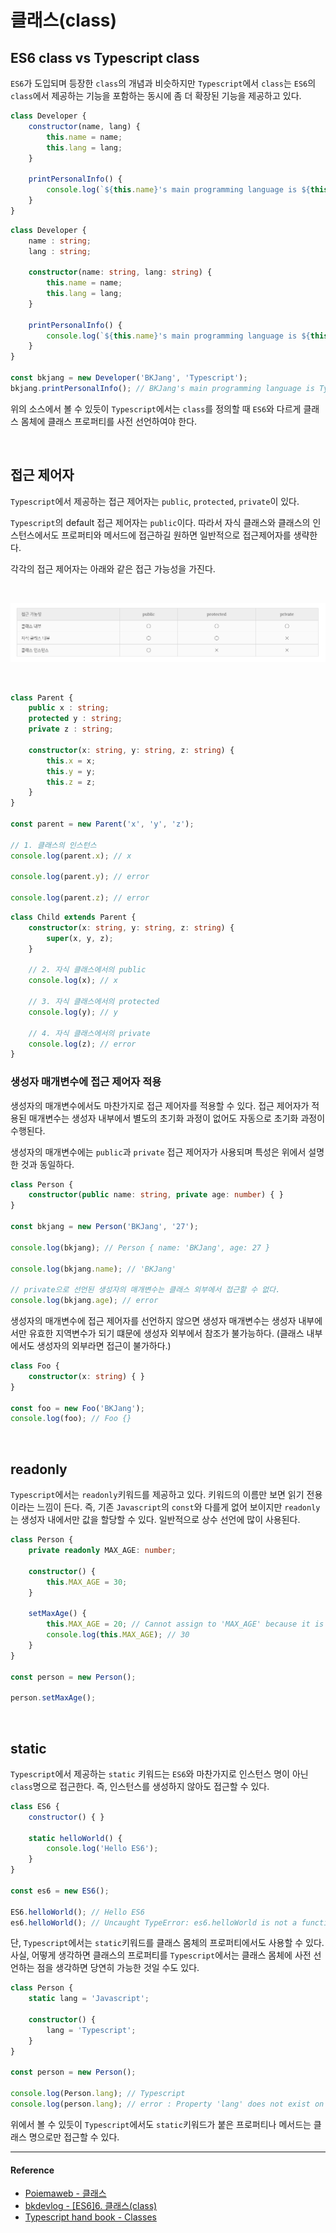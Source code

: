 # 클래스(class)

## ES6 class vs Typescript class

`ES6`가 도입되며 등장한 `class`의 개념과 비슷하지만 `Typescript`에서 `class`는 `ES6`의 `class`에서 제공하는 기능을 포함하는 동시에 좀 더 확장된 기능을 제공하고 있다.

```js
class Developer {
    constructor(name, lang) {
        this.name = name;
        this.lang = lang;
    }

    printPersonalInfo() {
        console.log(`${this.name}'s main programming language is ${this.lang}`);
    }
}
```

```ts
class Developer {
    name : string;
    lang : string;

    constructor(name: string, lang: string) {
        this.name = name;
        this.lang = lang;
    }

    printPersonalInfo() {
        console.log(`${this.name}'s main programming language is ${this.lang}`);
    }
}

const bkjang = new Developer('BKJang', 'Typescript');
bkjang.printPersonalInfo(); // BKJang's main programming language is Typescript
```

위의 소스에서 볼 수 있듯이 `Typescript`에서는 `class`를 정의할 때 `ES6`와 다르게 클래스 몸체에 클래스 프로퍼티를 사전 선언하여야 한다.

<br/>

## 접근 제어자

`Typescript`에서 제공하는 접근 제어자는 `public`, `protected`, `private`이 있다.

`Typescript`의 default 접근 제어자는 `public`이다. 따라서 자식 클래스와 클래스의 인스턴스에서도 프로퍼티와 메서드에 접근하길 원하면 일반적으로 접근제어자를 생략한다.

각각의 접근 제어자는 아래와 같은 접근 가능성을 가진다.

<br/>

![typescript_access_modifier](../assets/images/typescript_access_modifier.png)

<br/>

```ts
class Parent {
    public x : string;
    protected y : string;
    private z : string;

    constructor(x: string, y: string, z: string) {
        this.x = x;
        this.y = y;
        this.z = z;
    }
}

const parent = new Parent('x', 'y', 'z');

// 1. 클래스의 인스턴스
console.log(parent.x); // x

console.log(parent.y); // error

console.log(parent.z); // error
```

```ts
class Child extends Parent {
    constructor(x: string, y: string, z: string) {
        super(x, y, z);
    }

    // 2. 자식 클래스에서의 public
    console.log(x); // x

    // 3. 자식 클래스에서의 protected
    console.log(y); // y

    // 4. 자식 클래스에서의 private
    console.log(z); // error
}
```

### 생성자 매개변수에 접근 제어자 적용

생성자의 매개변수에서도 마찬가지로 접근 제어자를 적용할 수 있다. 접근 제어자가 적용된 매개변수는 생성자 내부에서 별도의 초기화 과정이 없어도 자동으로 초기화 과정이 수행된다.

생성자의 매개변수에는 `public`과 `private` 접근 제어자가 사용되며 특성은 위에서 설명한 것과 동일하다.

```ts
class Person {
    constructor(public name: string, private age: number) { }
}

const bkjang = new Person('BKJang', '27');

console.log(bkjang); // Person { name: 'BKJang', age: 27 }

console.log(bkjang.name); // 'BKJang'

// private으로 선언된 생성자의 매개변수는 클래스 외부에서 접근할 수 없다.
console.log(bkjang.age); // error
```

생성자의 매개변수에 접근 제어자를 선언하지 않으면 생성자 매개변수는 생성자 내부에서만 유효한 지역변수가 되기 떄문에 생성자 외부에서 참조가 불가능하다. (클래스 내부에서도 생성자의 외부라면 접근이 불가하다.)

```ts
class Foo {
    constructor(x: string) { }
}

const foo = new Foo('BKJang');
console.log(foo); // Foo {}
```

<br/>

## readonly

`Typescript`에서는 `readonly`키워드를 제공하고 있다. 키워드의 이름만 보면 읽기 전용이라는 느낌이 든다. 즉, 기존 `Javascript`의 `const`와 다를게 없어 보이지만 `readonly`는 생성자 내에서만 값을 할당할 수 있다. 일반적으로 상수 선언에 많이 사용된다.

```ts
class Person {
    private readonly MAX_AGE: number;

    constructor() {
        this.MAX_AGE = 30;
    }

    setMaxAge() {
        this.MAX_AGE = 20; // Cannot assign to 'MAX_AGE' because it is a constant or a read-only property.
        console.log(this.MAX_AGE); // 30
    }
}

const person = new Person();

person.setMaxAge();
```

<br/>

## static

`Typescript`에서 제공하는 `static` 키워드는 `ES6`와 마찬가지로 인스턴스 명이 아닌 `class`명으로 접근한다. 즉, 인스턴스를 생성하지 않아도 접근할 수 있다.

```js
class ES6 {
    constructor() { }

    static helloWorld() {
        console.log('Hello ES6');
    }
}

const es6 = new ES6();

ES6.helloWorld(); // Hello ES6
es6.helloWorld(); // Uncaught TypeError: es6.helloWorld is not a function
```

단, `Typescript`에서는 `static`키워드를 클래스 몸체의 프로퍼티에서도 사용할 수 있다. <br/>사실, 어떻게 생각하면 클래스의 프로퍼티를 `Typescript`에서는 클래스 몸체에 사전 선언하는 점을 생각하면 당연히 가능한 것일 수도 있다.

```ts
class Person {
    static lang = 'Javascript';

    constructor() {
        lang = 'Typescript';
    }
}

const person = new Person();

console.log(Person.lang); // Typescript
console.log(person.lang); // error : Property 'lang' does not exist on type 'Person'
```

위에서 볼 수 있듯이 `Typescript`에서도 `static`키워드가 붙은 프로퍼티나 메서드는 클래스 명으로만 접근할 수 있다.

---

#### Reference

- [Poiemaweb - 클래스](https://poiemaweb.com/typescript-class)
- [bkdevlog - [ES6]6. 클래스(class)](https://bkdevlog.netlify.com/posts/class)
- [Typescript hand book - Classes](https://www.typescriptlang.org/docs/handbook/classes.html)